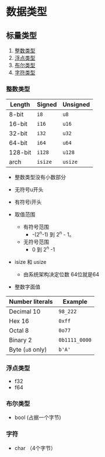 # 数据类型
## 标量类型
1. [整数类型](#zhengshu) 
2. [浮点类型](#2)
3. [布尔类型](#bool)
4. [字符类型](#zf)


###  <a id="zhengshu">整数类型</a>
| Length  | Signed  | Unsigned |
|---------|---------|----------|
| 8-bit   | `i8`    | `u8`     |
| 16-bit  | `i16`   | `u16`    |
| 32-bit  | `i32`   | `u32`    |
| 64-bit  | `i64`   | `u64`    |
| 128-bit | `i128`  | `u128`   |
| arch    | `isize` | `usize`  |
* 整数类型没有小数部分
* 无符号u开头
* 有符号i开头
* 取值范围
   - 有符号范围
     - -(2<sup>n</sup>-1) 到 2<sup>n</sup> - 1。
   - 无符号范围
     - 0 到 2<sup>n</sup> -1

* isize 和 usize
  - 由系统架构决定位数 64位就是64

* 整数字面值

| Number literals  | Example       |
|------------------|---------------|
| Decimal  10      | `98_222`      |
| Hex      16      | `0xff`        |
| Octal    8       | `0o77`        |
| Binary   2       | `0b1111_0000` |
| Byte (`u8` only) | `b'A'`        |

###  <a id="2">浮点类型</a>
* f32
* f64
###  <a id="bool">布尔类型</a>
* bool  (占据一个字节)

### <a id="zf">字符</a>
* char （4个字节）